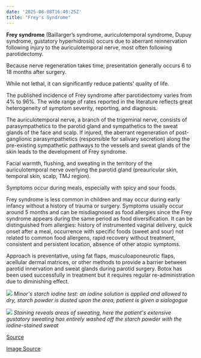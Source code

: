 ```yaml
---
date: '2025-08-08T16:40:25Z'
title: "Frey's Syndrome"
---
```


**Frey syndrome** (Baillarger’s syndrome, auriculotemporal syndrome, Dupuy syndrome, gustatory hyperhidrosis) occurs due to aberrant reinnervation following injury to the auriculotemporal nerve, most often following parotidectomy.



Because nerve regeneration takes time, presentation generally occurs 6 to 18 months after surgery.



While not lethal, it can significantly reduce patients' quality of life.



The published incidence of Frey syndrome after parotidectomy varies from 4% to 96%. The wide range of rates reported in the literature reflects great heterogeneity of symptom severity, reporting, and diagnosis.



The auriculotemporal nerve, a branch of the trigeminal nerve, consists of parasympathetics to the parotid gland and sympathetics to the sweat glands of the face and scalp. If injured, the aberrant regeneration of post-ganglionic parasympathetics (responsible for salivary secretion) along the pre-existing sympathetic pathways to the vessels and sweat glands of the skin leads to the development of Frey syndrome. 



Facial warmth, flushing, and sweating in the territory of the auriculotemporal nerve overlying the parotid gland (preauricular skin, temporal skin, scalp, TMJ region).

Symptoms occur during meals, especially with spicy and sour foods.



Frey syndrome is less common in children and may occur during early infancy without a history of trauma or surgery. Symptoms usually occur around 5 months and can be misdiagnosed as food allergies since the Frey syndrome appears during the same period as food diversification. It can be distinguished from allergies: history of instrumented vaginal delivery, quick onset after a meal, occurrence with specific foods (sweet and sour) not related to common food allergens, rapid recovery without treatment, consistent and persistent location, absence of other atopic symptoms.



Approach is preventative, using fat flaps, musculoaponeurotic flaps, acellular dermal matrices, or other methods to provide a barrier between parotid innervation and sweat glands during parotid surgery. Botox has been used successfully in treatment but it requires regular re-administration due to diminishing effect.

![](https://gulavox.github.io/posts/images/Freys-Syndrome/IMG_5391.PNG/)
*Minor's starch iodine test: an iodine solution is applied and allowed to dry, starch powder is dusted upon the area, patient is given a sialogogue*

![](https://gulavox.github.io/posts/images/Freys-Syndrome/IMG_5392.PNG/)
*Staining reveals areas of sweating, here the patient's extensive gustatory sweating has entirely washed off the starch powder with the iodine-stained sweat*


[Source](https://www.ncbi.nlm.nih.gov/books/NBK562247/)

[Image Source](https://medicine.uiowa.edu/iowaprotocols/freys-syndrome-starch-iodine-test-botulinum-toxin-treatment)
